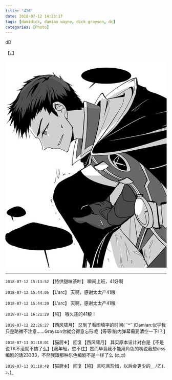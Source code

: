 ```yaml
---
title: "426"
date: 2018-07-12 14:23:17
tags: [damidick, damian wayne, dick grayson, dc]
categories: [Photo]
---
```


<p>dD</p> 
<p>【。】</p>

![](https://raw.githubusercontent.com/alicewish/meowchain247/master/img_cVZNdzJtQk9JV2RrbUNNWE83SHJidEtrV3lQK2duTUg4bENxSFZDM3JiNEpkSmxOdDBWUHZnPT0.jpg)

---

`2018-07-12 15:13:52` 【特供甜味茶叶】 瞬间上班，41好啊

`2018-07-12 15:44:05` 【L'arc】 天啊，感谢太太产41粮

`2018-07-12 15:44:20` 【L'arc】 天啊，感谢太太产41粮

`2018-07-12 16:21:29` 【鸠】 嗷久违的41粮！

`2018-07-12 22:26:27` 【西风啸月】 又到了看图填字的时间( ˘꒳˘ )Damian:似乎我只是略微不注意……Grayson你就会得意忘形呢【等等!脑内弹幕需要清空一下!？】

`2018-07-13 01:18:01` 【猫厨✙】 回复【西风啸月】 其实原本设计对白是【不是说TK不滚就不搞了么】【我年轻，憋不住】然而毕竟我不能用角色的嘴说我想diss编剧的话23333，不然我跟那种乐色编剧不是一样了么 (ಥ\_ಥ)

`2018-07-13 01:18:48` 【猫厨✙】 回复【鸠】 且吃且珍惜，以后会更少的＿ﾉ乙(､ﾝ､)\_
